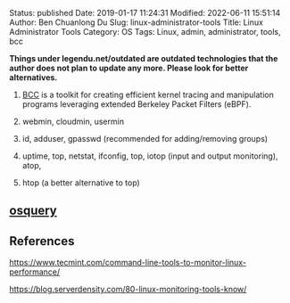 Status: published
Date: 2019-01-17 11:24:31
Modified: 2022-06-11 15:51:14
Author: Ben Chuanlong Du
Slug: linux-administrator-tools
Title: Linux Administrator Tools
Category: OS
Tags: Linux, admin, administrator, tools, bcc

**Things under legendu.net/outdated are outdated technologies that the author does not plan to update any more. Please look for better alternatives.**


1. [BCC](https://github.com/iovisor/bcc)
    is a toolkit for creating efficient kernel tracing and manipulation programs
    leveraging extended Berkeley Packet Filters (eBPF).

1. webmin, cloudmin, usermin

2. id, adduser, gpasswd (recommended for adding/removing groups)

3. uptime, top, netstat, ifconfig, top, iotop (input and output monitoring), atop,

4. htop (a better alternative to top)

## [osquery](https://github.com/facebook/osquery)

## References

https://www.tecmint.com/command-line-tools-to-monitor-linux-performance/

https://blog.serverdensity.com/80-linux-monitoring-tools-know/
